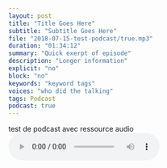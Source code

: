 ```yaml
---
layout: post
title: "Title Goes Here"
subtitle: "Subtitle Goes Here"
file: "2018-07-15-test-podcast/true.mp3"
duration: "01:34:12"
summary: "Quick exerpt of episode"
description: "Longer information"
explicit: "no" 
block: "no"
keywords: "keyword tags"
voices: "who did the talking"
tags: Podcast
podcast: true
---
```

test de podcast avec ressource audio
<audio controls>
  <source src="/assets/2018-07-15-test-podcast/true.mp3" type="audio/mpeg"/>
Your browser does not support the audio element.
</audio>
